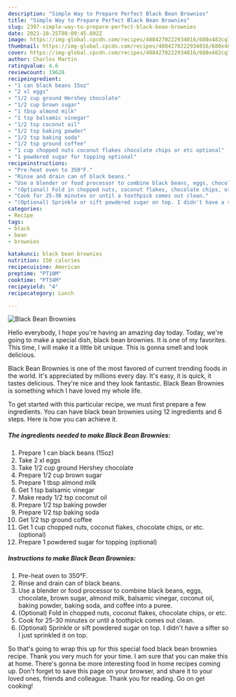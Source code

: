 ```yaml
---
description: "Simple Way to Prepare Perfect Black Bean Brownies"
title: "Simple Way to Prepare Perfect Black Bean Brownies"
slug: 2397-simple-way-to-prepare-perfect-black-bean-brownies
date: 2021-10-25T08:09:45.892Z
image: https://img-global.cpcdn.com/recipes/4884270222934016/680x482cq70/black-bean-brownies-recipe-main-photo.jpg
thumbnail: https://img-global.cpcdn.com/recipes/4884270222934016/680x482cq70/black-bean-brownies-recipe-main-photo.jpg
cover: https://img-global.cpcdn.com/recipes/4884270222934016/680x482cq70/black-bean-brownies-recipe-main-photo.jpg
author: Charles Martin
ratingvalue: 4.6
reviewcount: 19628
recipeingredient:
- "1 can black beans 15oz"
- "2 xl eggs"
- "1/2 cup ground Hershey chocolate"
- "1/2 cup brown sugar"
- "1 tbsp almond milk"
- "1 tsp balsamic vinegar"
- "1/2 tsp coconut oil"
- "1/2 tsp baking powder"
- "1/2 tsp baking soda"
- "1/2 tsp ground coffee"
- "1 cup chopped nuts coconut flakes chocolate chips or etc optional"
- "1 powdered sugar for topping optional"
recipeinstructions:
- "Pre-heat oven to 350°F."
- "Rinse and drain can of black beans."
- "Use a blender or food processor to combine black beans, eggs, chocolate, brown sugar, almond milk, balsamic vinegar, coconut oil, baking powder, baking soda, and coffee into a puree."
- "(Optional) Fold in chopped nuts, coconut flakes, chocolate chips, or etc."
- "Cook for 25-30 minutes or until a toothpick comes out clean."
- "(Optional) Sprinkle or sift powdered sugar on top. I didn't have a sifter so I just sprinkled it on top."
categories:
- Recipe
tags:
- black
- bean
- brownies

katakunci: black bean brownies 
nutrition: 150 calories
recipecuisine: American
preptime: "PT10M"
cooktime: "PT34M"
recipeyield: "4"
recipecategory: Lunch

---
```



![Black Bean Brownies](https://img-global.cpcdn.com/recipes/4884270222934016/680x482cq70/black-bean-brownies-recipe-main-photo.jpg)

Hello everybody, I hope you're having an amazing day today. Today, we're going to make a special dish, black bean brownies. It is one of my favorites. This time, I will make it a little bit unique. This is gonna smell and look delicious.



Black Bean Brownies is one of the most favored of current trending foods in the world. It's appreciated by millions every day. It's easy, it is quick, it tastes delicious. They're nice and they look fantastic. Black Bean Brownies is something which I have loved my whole life.


To get started with this particular recipe, we must first prepare a few ingredients. You can have black bean brownies using 12 ingredients and 6 steps. Here is how you can achieve it.

<!--inarticleads1-->

##### The ingredients needed to make Black Bean Brownies:

1. Prepare 1 can black beans (15oz)
1. Take 2 xl eggs
1. Take 1/2 cup ground Hershey chocolate
1. Prepare 1/2 cup brown sugar
1. Prepare 1 tbsp almond milk
1. Get 1 tsp balsamic vinegar
1. Make ready 1/2 tsp coconut oil
1. Prepare 1/2 tsp baking powder
1. Prepare 1/2 tsp baking soda
1. Get 1/2 tsp ground coffee
1. Get 1 cup chopped nuts, coconut flakes, chocolate chips, or etc. (optional)
1. Prepare 1 powdered sugar for topping (optional)




<!--inarticleads2-->

##### Instructions to make Black Bean Brownies:

1. Pre-heat oven to 350°F.
1. Rinse and drain can of black beans.
1. Use a blender or food processor to combine black beans, eggs, chocolate, brown sugar, almond milk, balsamic vinegar, coconut oil, baking powder, baking soda, and coffee into a puree.
1. (Optional) Fold in chopped nuts, coconut flakes, chocolate chips, or etc.
1. Cook for 25-30 minutes or until a toothpick comes out clean.
1. (Optional) Sprinkle or sift powdered sugar on top. I didn't have a sifter so I just sprinkled it on top.




So that's going to wrap this up for this special food black bean brownies recipe. Thank you very much for your time. I am sure that you can make this at home. There's gonna be more interesting food in home recipes coming up. Don't forget to save this page on your browser, and share it to your loved ones, friends and colleague. Thank you for reading. Go on get cooking!
